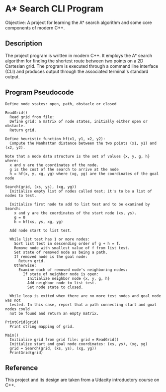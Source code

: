 # A* Search CLI Program
Objective: A project for learning the A* search algorithm and some core components of modern C++.

## Description
The project program is written in modern C++. It employs the A* search algorithm for finding the shortest route between two points on a 2D Cartesian grid. The program is executed through a command line interface (CLI) and produces output through the associated terminal's standard output.

## Program Pseudocode
```
Define node states: open, path, obstacle or closed

ReadGrid()
  Read grid from file:
  Define grid: a matrix of node states, initially either open or obstacle.
  Return grid.

Define heuristic function hf(x1, y1, x2, y2):
  Compute the Manhattan distance between the two points (x1, y1) and (x2, y2).

Note that a node data structure is the set of values {x, y, g, h} where:
  x and y are the coordinates of the node.
  g is the cost of the search to arrive at the node
  h = hf(x, y, xg, yg) where (xg, yg) are the coordinates of the goal node

Search(grid, (xs, ys), (xg, yg))
  Initialize empty list of nodes called test; it's to be a list of nodes to test.

  Initialize first node to add to list test and to be examined by Search:
    x and y are the coordinates of the start node (xs, ys).
    g = 0
    h = hf(xs, ys, xg, yg)

  Add node start to list test.

  While list test has 1 or more nodes:
    Sort list test in descending order of g + h = f.
    Remove node with smallest value of f from list test.
    Set state of removed node as being a path.
    If removed node is the goal node:
      Return grid.
    Otherwise:
      Examine each of removed node's neighboring nodes:
        If state of neighbor node is open:
          Initialize neighbor node {x, y, g, h}
          Add neighbor node to list test.
          Set node state to closed.

  While loop is exited when there are no more test nodes and goal node was not
  tested. In this case, report that a path connecting start and goal nodes could
  not be found and return an empty matrix.

PrintGrid(grid)
  Print string mapping of grid.

Main()
  Initialize grid from grid file: grid = ReadGrid()
  Initialize start and goal node coordinates: (xs, ys), (xg, yg)
  grid = Search(grid, (xs, ys), (xg, yg))
  PrintGrid(grid)
```

## Reference
This project and its design are taken from a Udacity introductory course on C++.
